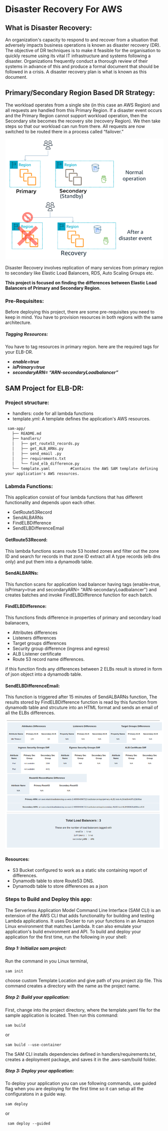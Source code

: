 # Disaster Recovery For AWS

## What is Disaster Recovery:
An organization's capacity to respond to and recover from a situation that adversely impacts business operations is known as disaster recovery (DR). The objective of DR techniques is to make it feasible for the organisation to quickly resume using its vital IT infrastructure and systems following a disaster. Organizations frequently conduct a thorough review of their systems in advance of this and produce a formal document that should be followed in a crisis. A disaster recovery plan is what is known as this document.

## Primary/Secondary Region Based DR Strategy:
The workload operates from a single site (in this case an AWS Region) and all requests are handled from this Primary Region. If a disaster event occurs and the Primary Region cannot support workload operation, then the Secondary site becomes the recovery site (recovery Region). We then take steps so that our workload can run from there. All requests are now switched to be routed there in a process called “failover.”

![alt text for screen readers](./images/dr.png ) 

Disaster Recovery involves replication of many services from primary region to secondary like Elastic Load Balancers, RDS, Auto Scaling Groups etc.

**This project is focused on finding the differences between Elastic Load Balancers of Primary and Secondary Region.**
### Pre-Requisites:
Before deploying this project, there are some pre-requisites you need to keep in mind.
You have to provision resources in both regions with the same architecture.
##### Tagging Resources:
You have to tag resources in primary region. here are the required tags for your ELB-DR.
- ***enable=true*** 
- ***isPrimary=true***
- ***secondaryARN= “ARN-secondaryLoadbalancer”***


## SAM Project for ELB-DR:
### Project structure:
- handlers: code for all lambda functions
- template.yml: A template defines the application's AWS resources.
```
 sam-app/
   ├── README.md
   ├── handlers/
   │   ├── get_route53_records.py
   │   ├── get_ALB_ARNs.py       
   │   ├── send_email .py
   │   ├── requirements.txt
   │   └── find_elb_difference.py
   └── template.yaml         #Contains the AWS SAM template defining your application's AWS resources.
```
### Labmda Functions:
This application consist of four lambda functions that has different functionality and depends upon each other.
- GetRoute53Record
- SendALBARNs
- FindELBDifference
- SendELBDifferenceEmail
 
#### GetRoute53Record:
This lambda functions scans route 53 hosted zones and filter out the zone ID and search for records in that zone ID extract all A type records (elb dns only) and put them into a dynamodb table.

#### SendALBARNs:
This function scans for application load balancer having tags (enable=true, isPrimary=true and secondaryARN= "ARN-secondaryLoadbalancer") and creates batches and invoke FindELBDifference function for each batch.
#### FindELBDifference:
This functions finds difference in properties of primary and secondary load balanacers,
- Attributes differences
- Listeners differences
- Target groups differences
- Security group difference (ingress and egress)
- ALB Listener certificate
- Route 53 record name differences.

if this function finds any differences between 2 ELBs result is stored in form of json object into a dynamodb table.
#### SendELBDifferenceEmail:
This function is triggered after 15 minutes of SendALBARNs function, The results stored by FindELBDifference function is read by this function from dynamodb table and strcuture into an HTML format and sends an email of all the ELBs differences.

![alt text for screen readers](./images/email_format.png "Email Format") 


#### Resources:
- S3 Bucket configured to work as a static site containing report of differences.
- Dynamodb table to store Route53 DNS.
- Dynamodb table to store differences as a json

### Steps to Build and Deploy this app:
The Serverless Application Model Command Line Interface (SAM CLI) is an extension of the AWS CLI that adds functionality for building and testing Lambda applications. It uses Docker to run your functions in an Amazon Linux environment that matches Lambda. It can also emulate your application's build environment and API.
To build and deploy your application for the first time, run the following in your shell:
##### Step 1: Initialize sam project:
Run the command in you Linux terminal, 

```sam init```

choose custom Template Location and give path of you project zip file.
This command creates a directory with the name as the project name.

##### Step 2: Build your application:
First, change into the project directory, where the template.yaml file for the sample application is located. Then run this command:

```sam build```

or 

```sam build --use-container```

The SAM CLI installs dependencies defined in handlers/requirements.txt, creates a deployment package, and saves it in the .aws-sam/build folder.

##### Step 3: Deploy your application:
To deploy your application you can use following commands, use guided flag when you are deploying for the first time so it can setup all the configuratons in a guide way.

```sam deploy```

or 

``` sam deploy --guided```

